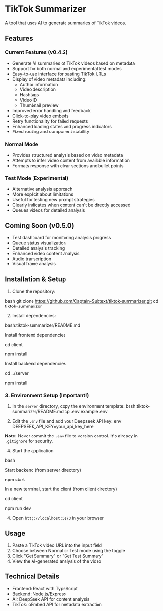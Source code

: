 # TikTok Summarizer

A tool that uses AI to generate summaries of TikTok videos.

## Features

### Current Features (v0.4.2)
- Generate AI summaries of TikTok videos based on metadata
- Support for both normal and experimental test modes
- Easy-to-use interface for pasting TikTok URLs
- Display of video metadata including:
  - Author information
  - Video description
  - Hashtags
  - Video ID
  - Thumbnail preview
- Improved error handling and feedback
- Click-to-play video embeds
- Retry functionality for failed requests
- Enhanced loading states and progress indicators
- Fixed routing and component stability

### Normal Mode
- Provides structured analysis based on video metadata
- Attempts to infer video content from available information
- Formats response with clear sections and bullet points

### Test Mode (Experimental)
- Alternative analysis approach
- More explicit about limitations
- Useful for testing new prompt strategies
- Clearly indicates when content can't be directly accessed
- Queues videos for detailed analysis

## Coming Soon (v0.5.0)
- Test dashboard for monitoring analysis progress
- Queue status visualization
- Detailed analysis tracking
- Enhanced video content analysis
- Audio transcription
- Visual frame analysis

## Installation & Setup

1. Clone the repository:

bash
git clone https://github.com/Captain-Subtext/tiktok-summarizer.git
cd tiktok-summarizer


2. Install dependencies:

bash:tiktok-summarizer/README.md

Install frontend dependencies

cd client

npm install

Install backend dependencies

cd ../server

npm install


### 3. Environment Setup (Important!)

1. In the `server` directory, copy the environment template:
bash:tiktok-summarizer/README.md
cp .env.example .env

2. Edit the `.env` file and add your Deepseek API key:
env
DEEPSEEK_API_KEY=your_api_key_here

**Note:** Never commit the `.env` file to version control. It's already in `.gitignore` for security.

4. Start the application

bash

Start backend (from server directory)

npm start

In a new terminal, start the client (from client directory)

cd client

npm run dev

4. Open `http://localhost:5173` in your browser

## Usage

1. Paste a TikTok video URL into the input field
2. Choose between Normal or Test mode using the toggle
3. Click "Get Summary" or "Get Test Summary"
4. View the AI-generated analysis of the video

## Technical Details
- Frontend: React with TypeScript
- Backend: Node.js/Express
- AI: DeepSeek API for content analysis
- TikTok: oEmbed API for metadata extraction